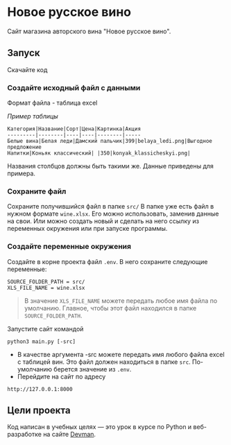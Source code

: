 # Новое русское вино

Сайт магазина авторского вина "Новое русское вино".

## Запуск

Скачайте код

### Создайте исходный файл с данными

Формат файла - таблица excel

*Пример таблицы*
```
Категория|Название|Сорт|Цена|Картинка|Акция
---------|--------|----|----|--------|-----
Белые вина|Белая леди|Дамский пальчик|399|belaya_ledi.png|Выгодное предложение
Напитки|Коньяк классический| |350|konyak_klassicheskyi.png| 
```
Названия столбцов должны быть такими же. Данные приведены для примера.

### Сохраните файл

Сохраните получившийся файл в папке `src/`
В папке уже есть файл в нужном формате `wine.xlsx`. Его можно использовать, заменив данные на свои. 
Или можно создать новый и сделать на него ссылку из переменных окружения или при запуске программы.

### Создайте переменные окружения

Создайте в корне проекта файл `.env`. В него сохраните следующие переменные:
```
SOURCE_FOLDER_PATH = src/
XLS_FILE_NAME = wine.xlsx
```
> В значение `XLS_FILE_NAME` можете передать любое имя файла по умолчанию. Главное, чтобы этот файл находился в папке `SOURCE_FOLDER_PATH`.

Запустите сайт командой
```
python3 main.py [-src]
```
- В качестве аргумента -src можете передать имя любого файла excel с таблицей вин. Это файл должен находиться в папке `src`. По-умолчанию берется значение из `.env`.
- Перейдите на сайт по адресу
```
http://127.0.0.1:8000
```

## Цели проекта

Код написан в учебных целях — это урок в курсе по Python и веб-разработке на сайте [Devman](https://dvmn.org).
